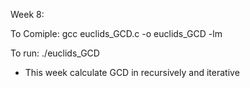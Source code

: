 Week 8:

To Comiple:
gcc euclids_GCD.c -o euclids_GCD -lm

To run:
./euclids_GCD

* This week calculate GCD in recursively and iterative